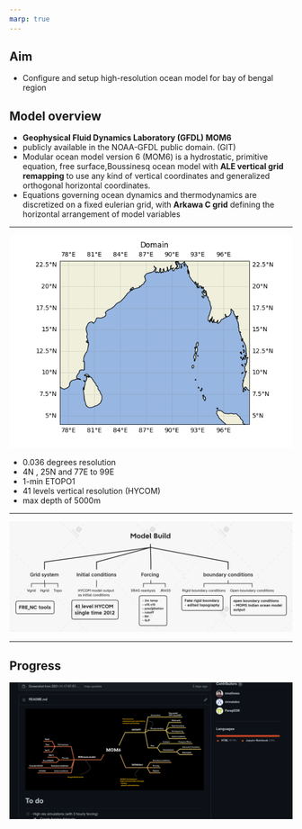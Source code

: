 ```yaml
---
marp: true
---
```



## Aim 

- Configure and setup high-resolution ocean model for bay of bengal region 


## Model overview


- **Geophysical Fluid Dynamics Laboratory (GFDL) MOM6** 
- publicly available in the NOAA-GFDL public domain. (GIT)
-  Modular ocean model version 6 (MOM6) is a hydrostatic, primitive equation, free surface,Boussinesq ocean model with **ALE vertical grid remapping** to use any kind of vertical coordinates and generalized orthogonal horizontal coordinates.
-   Equations governing ocean dynamics and thermodynamics are discretized on a fixed eulerian grid, with **Arkawa C grid** defining the horizontal arrangement of model variables

---

![bg left 100%](../model_configuration/grid_system.png)


- 0.036 degrees resolution
- 4N , 25N and 77E to 99E
- 1-min ETOPO1
- 41 levels vertical resolution (HYCOM)
- max depth of 5000m

---

![bg 100%](Model%20Build.png)

---

## Progress

![](git_page.png)

